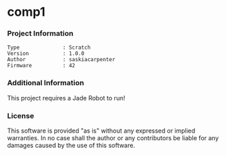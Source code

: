 comp1
================



### Project Information
```
Type              : Scratch
Version           : 1.0.0
Author            : saskiacarpenter
Firmware          : 42
```

### Additional Information
This project requires a Jade Robot to run!

### License
This software is provided "as is" without any expressed or implied warranties.  In no case shall the author or any contributors be liable for any damages caused by the use of this software.

